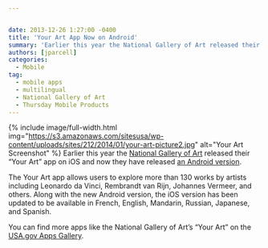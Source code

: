 ```yaml
---


date: 2013-12-26 1:27:00 -0400
title: 'Your Art App Now on Android'
summary: 'Earlier this year the National Gallery of Art released their &amp;#8220;Your Art&amp;#8221; app on iOS and now they have released an Android version. The Your Art app allows users to explore more than 130 works by artists including Leonardo da Vinci, Rembrandt van Rijn, Johannes Vermeer, and others. Along with'
authors: [jparcell]
categories:
  - Mobile
tag:
  - mobile apps
  - multilingual
  - National Gallery of Art
  - Thursday Mobile Products
---
```


{% include image/full-width.html img="https://s3.amazonaws.com/sitesusa/wp-content/uploads/sites/212/2014/01/your-art-picture2.jpg" alt="Your Art Screenshot" %}
Earlier this year the [National Gallery of Art](http://www.nga.gov/content/ngaweb.html) released their &#8220;Your Art&#8221; app on iOS and now they have released [an Android version](http://apps.usa.gov/yourart.shtml).

The Your Art app allows users to explore more than 130 works by artists including Leonardo da Vinci, Rembrandt van Rijn, Johannes Vermeer, and others. Along with the new Android version, the iOS version has been updated to be available in French, English, Mandarin, Russian, Japanese, and Spanish.

You can find more apps like the National Gallery of Art&#8217;s &#8220;Your Art&#8221; on the [USA.gov Apps Gallery](http://apps.usa.gov).